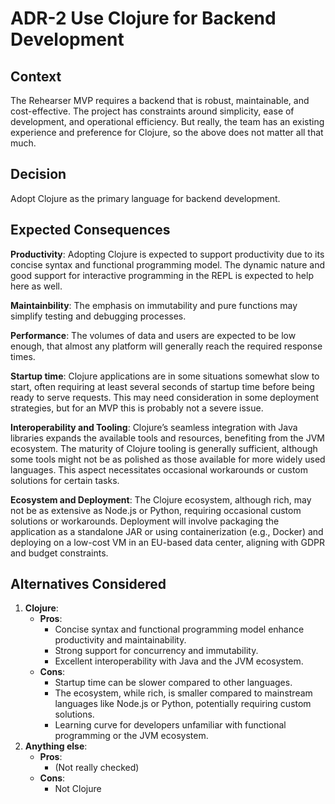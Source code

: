 # ADR-2 Use Clojure for Backend Development

## Context
The Rehearser MVP requires a backend that is robust, maintainable, and
cost-effective. The project has constraints around simplicity, ease of
development, and operational efficiency. But really, the team has an
existing experience and preference for Clojure, so the above does not
matter all that much.

## Decision
Adopt Clojure as the primary language for backend development.

## Expected Consequences

**Productivity**: Adopting Clojure is expected to support productivity
due to its concise syntax and functional programming model. The
dynamic nature and good support for interactive programming in the
REPL is expected to help here as well.

**Maintainbility**: The emphasis on immutability and pure functions may
simplify testing and debugging processes.

**Performance**: The volumes of data and users are
expected to be low enough, that almost any platform will generally
reach the required response times.

**Startup time**: Clojure applications are in some situations somewhat
slow to start, often requiring at least several seconds of startup
time before being ready to serve requests. This may need consideration
in some deployment strategies, but for an MVP this is probably not a
severe issue.

**Interoperability and Tooling**: Clojure’s seamless integration with
Java libraries expands the available tools and resources, benefiting
from the JVM ecosystem. The maturity of Clojure tooling is generally
sufficient, although some tools might not be as polished as those
available for more widely used languages. This aspect necessitates
occasional workarounds or custom solutions for certain tasks.

**Ecosystem and Deployment**: The Clojure ecosystem, although rich,
may not be as extensive as Node.js or Python, requiring occasional
custom solutions or workarounds. Deployment will involve packaging the
application as a standalone JAR or using containerization (e.g.,
Docker) and deploying on a low-cost VM in an EU-based data center,
aligning with GDPR and budget constraints.

## Alternatives Considered

1. **Clojure**:
   - **Pros**:
     - Concise syntax and functional programming model enhance
       productivity and maintainability.
     - Strong support for concurrency and immutability.
     - Excellent interoperability with Java and the JVM ecosystem.
   - **Cons**:
     - Startup time can be slower compared to other languages.
     - The ecosystem, while rich, is smaller compared to mainstream
       languages like Node.js or Python, potentially requiring custom
       solutions.
     - Learning curve for developers unfamiliar with functional
       programming or the JVM ecosystem.
2. **Anything else**:
   - **Pros**:
     - (Not really checked)
   - **Cons**:
     - Not Clojure
